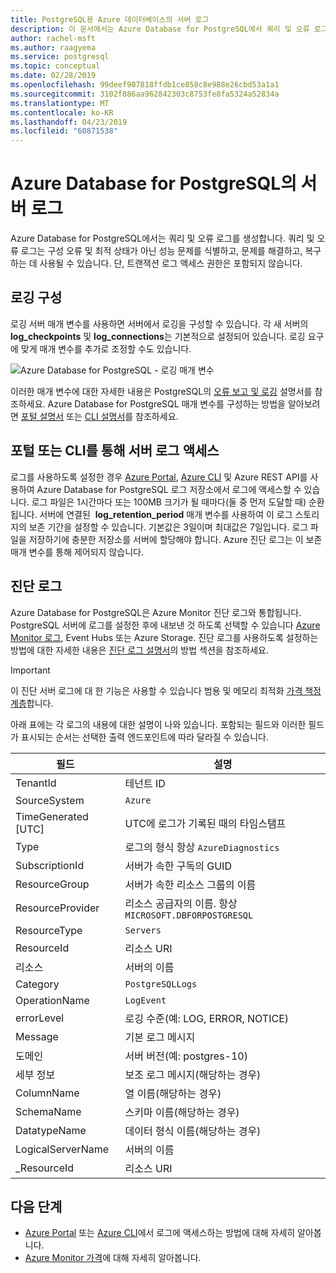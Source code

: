 ```yaml
---
title: PostgreSQL용 Azure 데이터베이스의 서버 로그
description: 이 문서에서는 Azure Database for PostgreSQL에서 쿼리 및 오류 로그를 생성하는 방법과 로그 보존을 구성하는 방법을 설명합니다.
author: rachel-msft
ms.author: raagyema
ms.service: postgresql
ms.topic: conceptual
ms.date: 02/28/2019
ms.openlocfilehash: 99deef907818ffdb1ce858c8e988e26cbd53a1a1
ms.sourcegitcommit: 3102f886aa962842303c8753fe8fa5324a52834a
ms.translationtype: MT
ms.contentlocale: ko-KR
ms.lasthandoff: 04/23/2019
ms.locfileid: "60871538"
---
```

# <a name="server-logs-in-azure-database-for-postgresql"></a>Azure Database for PostgreSQL의 서버 로그 
Azure Database for PostgreSQL에서는 쿼리 및 오류 로그를 생성합니다. 쿼리 및 오류 로그는 구성 오류 및 최적 상태가 아닌 성능 문제를 식별하고, 문제를 해결하고, 복구하는 데 사용될 수 있습니다. 단, 트랜잭션 로그 액세스 권한은 포함되지 않습니다. 

## <a name="configure-logging"></a>로깅 구성 
로깅 서버 매개 변수를 사용하면 서버에서 로깅을 구성할 수 있습니다. 각 새 서버의 **log_checkpoints** 및 **log_connections**는 기본적으로 설정되어 있습니다. 로깅 요구에 맞게 매개 변수를 추가로 조정할 수도 있습니다. 

![Azure Database for PostgreSQL - 로깅 매개 변수](./media/concepts-server-logs/log-parameters.png)

이러한 매개 변수에 대한 자세한 내용은 PostgreSQL의 [오류 보고 및 로깅](https://www.postgresql.org/docs/current/static/runtime-config-logging.html) 설명서를 참조하세요. Azure Database for PostgreSQL 매개 변수를 구성하는 방법을 알아보려면 [포털 설명서](howto-configure-server-parameters-using-portal.md) 또는 [CLI 설명서](howto-configure-server-parameters-using-cli.md)를 참조하세요.

## <a name="access-server-logs-through-portal-or-cli"></a>포털 또는 CLI를 통해 서버 로그 액세스
로그를 사용하도록 설정한 경우 [Azure Portal](howto-configure-server-logs-in-portal.md), [Azure CLI](howto-configure-server-logs-using-cli.md) 및 Azure REST API를 사용하여 Azure Database for PostgreSQL 로그 저장소에서 로그에 액세스할 수 있습니다. 로그 파일은 1시간마다 또는 100MB 크기가 될 때마다(둘 중 먼저 도달할 때) 순환됩니다. 서버에 연결된  **log\_retention\_period** 매개 변수를 사용하여 이 로그 스토리지의 보존 기간을 설정할 수 있습니다. 기본값은 3일이며 최대값은 7일입니다. 로그 파일을 저장하기에 충분한 저장소를 서버에 할당해야 합니다. Azure 진단 로그는 이 보존 매개 변수를 통해 제어되지 않습니다.


## <a name="diagnostic-logs"></a>진단 로그
Azure Database for PostgreSQL은 Azure Monitor 진단 로그와 통합됩니다. PostgreSQL 서버에 로그를 설정한 후에 내보낸 것 하도록 선택할 수 있습니다 [Azure Monitor 로그](../azure-monitor/log-query/log-query-overview.md), Event Hubs 또는 Azure Storage. 진단 로그를 사용하도록 설정하는 방법에 대한 자세한 내용은 [진단 로그 설명서](../azure-monitor/platform/diagnostic-logs-overview.md)의 방법 섹션을 참조하세요. 

> [!IMPORTANT]
> 이 진단 서버 로그에 대 한 기능은 사용할 수 있습니다 범용 및 메모리 최적화 [가격 책정 계층](concepts-pricing-tiers.md)합니다.

아래 표에는 각 로그의 내용에 대한 설명이 나와 있습니다. 포함되는 필드와 이러한 필드가 표시되는 순서는 선택한 출력 엔드포인트에 따라 달라질 수 있습니다. 

|**필드** | **설명** |
|---|---|
| TenantId | 테넌트 ID |
| SourceSystem | `Azure` |
| TimeGenerated [UTC] | UTC에 로그가 기록된 때의 타임스탬프 |
| Type | 로그의 형식 항상 `AzureDiagnostics` |
| SubscriptionId | 서버가 속한 구독의 GUID |
| ResourceGroup | 서버가 속한 리소스 그룹의 이름 |
| ResourceProvider | 리소스 공급자의 이름. 항상 `MICROSOFT.DBFORPOSTGRESQL` |
| ResourceType | `Servers` |
| ResourceId | 리소스 URI |
| 리소스 | 서버의 이름 |
| Category | `PostgreSQLLogs` |
| OperationName | `LogEvent` |
| errorLevel | 로깅 수준(예: LOG, ERROR, NOTICE) |
| Message | 기본 로그 메시지 | 
| 도메인 | 서버 버전(예: postgres-10) |
| 세부 정보 | 보조 로그 메시지(해당하는 경우) |
| ColumnName | 열 이름(해당하는 경우) |
| SchemaName | 스키마 이름(해당하는 경우) |
| DatatypeName | 데이터 형식 이름(해당하는 경우) |
| LogicalServerName | 서버의 이름 | 
| _ResourceId | 리소스 URI |

## <a name="next-steps"></a>다음 단계
- [Azure Portal](howto-configure-server-logs-in-portal.md) 또는 [Azure CLI](howto-configure-server-logs-using-cli.md)에서 로그에 액세스하는 방법에 대해 자세히 알아봅니다.
- [Azure Monitor 가격](https://azure.microsoft.com/pricing/details/monitor/)에 대해 자세히 알아봅니다.
